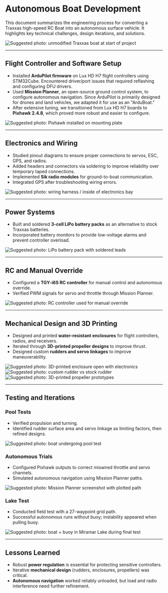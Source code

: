 # Autonomous Boat Development

This document summarizes the engineering process for converting a Traxxas high-speed RC Boat into an autonomous surface vehicle. It highlights key technical challenges, design iterations, and solutions.

![Suggested photo: unmodified Traxxas boat at start of project](./images/boat_original.jpg)

---

## Flight Controller and Software Setup

- Installed **ArduPilot firmware** on Lux HD H7 flight controllers using STM32Cube. Encountered driver/port issues that required reflashing and configuring DFU drivers.  
- Used **Mission Planner**, an open-source ground control system, to configure autonomous navigation. Since ArduPilot is primarily designed for drones and land vehicles, we adapted it for use as an "ArduBoat."  
- After extensive tuning, we transitioned from Lux HD H7 boards to **Pixhawk 2.4.8**, which proved more robust and easier to configure.  

![Suggested photo: Pixhawk installed on mounting plate](./images/pixhawk_install.jpg)

---

## Electronics and Wiring

- Studied pinout diagrams to ensure proper connections to servos, ESC, GPS, and radios.  
- Added headers and connectors via soldering to improve reliability over temporary taped connections.  
- Implemented **Sik radio modules** for ground-to-boat communication.  
- Integrated GPS after troubleshooting wiring errors.  

![Suggested photo: wiring harness / inside of electronics bay](./images/wiring_setup.jpg)

---

## Power Systems

- Built and soldered **3-cell LiPo battery packs** as an alternative to stock Traxxas batteries.  
- Incorporated battery monitors to provide low-voltage alarms and prevent controller overload.  

![Suggested photo: LiPo battery pack with soldered leads](./images/battery_pack.jpg)

---

## RC and Manual Override

- Configured a **TGY-i6S RC controller** for manual control and autonomous override.  
- Verified PWM signals for servo and throttle through Mission Planner.  

![Suggested photo: RC controller used for manual override](./images/rc_controller.jpg)

---

## Mechanical Design and 3D Printing

- Designed and printed **water-resistant enclosures** for flight controllers, radios, and receivers.  
- Iterated through **3D-printed propeller designs** to improve thrust.  
- Designed custom **rudders and servo linkages** to improve maneuverability.  

![Suggested photo: 3D-printed enclosure open with electronics](./images/enclosure_open.jpg)  
![Suggested photo: custom rudder vs stock rudder](./images/rudder_comparison.jpg)  
![Suggested photo: 3D-printed propeller prototypes](./images/propeller_prototypes.jpg)

---

## Testing and Iterations

### Pool Tests
- Verified propulsion and turning.  
- Identified rudder surface area and servo linkage as limiting factors, then refined designs.  

![Suggested photo: boat undergoing pool test](./images/pool_test.jpg)

### Autonomous Trials
- Configured Pixhawk outputs to correct miswired throttle and servo channels.  
- Simulated autonomous navigation using Mission Planner paths.  

![Suggested photo: Mission Planner screenshot with plotted path](./images/mission_planner.jpg)

### Lake Test
- Conducted field test with a 27-waypoint grid path.  
- Successful autonomous runs without buoy; instability appeared when pulling buoy.  

![Suggested photo: boat + buoy in Miramar Lake during final test](./images/lake_test.jpg)

---

## Lessons Learned

- Robust **power regulation** is essential for protecting sensitive controllers.  
- Iterative **mechanical design** (rudders, enclosures, propellers) was critical.  
- **Autonomous navigation** worked reliably unloaded, but load and radio interference need further refinement.  
